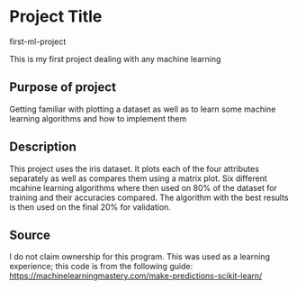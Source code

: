 # Project Title
first-ml-project

This is my first project dealing with any machine learning

## Purpose of project
Getting familiar with plotting a dataset as well as to learn some machine learning algorithms and how to implement them

## Description
This project uses the iris dataset. It plots each of the four attributes separately as well as compares them using a matrix plot.
Six different mcahine learning algorithms where then used on 80% of the dataset for training and their accuracies compared.
The algorithm with the best results is then used on the final 20% for validation.

## Source
I do not claim ownership for this program. This was used as a learning experience; this code is from the following guide:
https://machinelearningmastery.com/make-predictions-scikit-learn/

